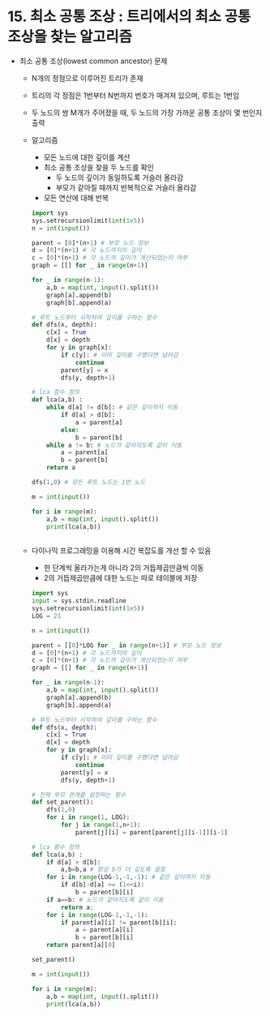 # 15. 최소 공통 조상 : 트리에서의 최소 공통 조상을 찾는 알고리즘

- 최소 공통 조상(lowest common ancestor) 문제
    - N개의 정점으로 이루어진 트리가 존재
    - 트리의 각 정점은 1번부터 N번까지 번호가 매겨져 있으며, 루트는 1번임
    - 두 노드의 쌍 M개가 주어졌을 때, 두 노드의 가장 가까운 공통 조상이 몇 번인지 출력
    - 알고리즘
        - 모든 노드에 대한 깊이를 계산
        - 최소 공통 조상을 찾을 두 노드를 확인
            - 두 노드의 깊이가 동일하도록 거슬러 올라감
            - 부모가 같아질 때까지 반복적으로 거슬러 올라감
        - 모든 연산에 대해 반복
        
        ```python
        import sys
        sys.setrecursionlimit(int(1e5))
        n = int(input())
        
        parent = [0]*(n+1) # 부모 노드 정보
        d = [0]*(n+1) # 각 노드까지의 깊이
        c = [0]*(n+1) # 각 노드의 깊이가 계산되었는지 여부
        graph = [[] for _ in range(n+1)]
        
        for _ in range(n-1):
        	a,b = map(int, input().split())
        	graph[a].append(b)
        	graph[b].append(a)
        
        # 루트 노드부터 시작하여 깊이를 구하는 함수
        def dfs(x, depth):
        	c[x] = True
        	d[x] = depth
        	for y in graph[x]:
        		if c[y]: # 이미 깊이를 구했다면 넘어감
        			continue
        		parent[y] = x
        		dfs(y, depth+1)
        
        # lca 함수 정의
        def lca(a,b) :
        	while d[a] != d[b]: # 같은 깊이까지 이동
        		if d[a] > d[b]:
        			a = parent[a]
        		else:
        			b = parent[b]
        	while a != b: # 노드가 같아지도록 같이 이동
        		a = parent[a]
        		b = parent[b]
        	return a
        
        dfs(1,0) # 모든 루트 노드는 1번 노드
        
        m = int(input())
        
        for i in range(m):
        	a,b = map(int, input().split())
        	print(lca(a,b))
        	
        ```
        
    - 다이나믹 프로그래밍을 이용해 시간 복잡도를 개선 할 수 있음
        - 한 단계씩 올라가는게 아니라 2의 거듭제곱만큼씩 이동
        - 2의 거듭제곱만큼에 대한 노드는 따로 테이블에 저장
        
        ```python
        import sys
        input = sys.stdin.readline
        sys.setrecursionlimit(int(1e5))
        LOG = 21
        
        n = int(input())
        
        parent = [[0]*LOG for _ in range(n+1)] # 부모 노드 정보
        d = [0]*(n+1) # 각 노드까지의 깊이
        c = [0]*(n+1) # 각 노드의 깊이가 계산되었는지 여부
        graph = [[] for _ in range(n+1)]
        
        for _ in range(n-1):
        	a,b = map(int, input().split())
        	graph[a].append(b)
        	graph[b].append(a)
        
        # 루트 노드부터 시작하여 깊이를 구하는 함수
        def dfs(x, depth):
        	c[x] = True
        	d[x] = depth
        	for y in graph[x]:
        		if c[y]: # 이미 깊이를 구했다면 넘어감
        			continue
        		parent[y] = x
        		dfs(y, depth+1)
        
        # 전체 부모 관계를 설정하는 함수
        def set_parent():
        	dfs(1,0)
        	for i in range(1, LOG):
        		for j in range(1,n+1):
        			parent[j][i] = parent[parent[j][i-1]][i-1]
        
        # lca 함수 정의
        def lca(a,b) :
        	if d[a] > d[b]:
        		a,b=b,a # 항상 b가 더 깊도록 설정
        	for i in range(LOG-1,-1,-1): # 같은 깊이까지 이동
        		if d[b]-d[a] >= (1<<i):
        			b = parent[b][i]
        	if a==b: # 노드가 같아지도록 같이 이동
        		return a;
        	for i in range(LOG-1,-1,-1):
        		if parent[a][i] != parent[b][i]:
        			a = parent[a][i]
        			b = parent[b][i]
        	return parent[a][0]
        
        set_parent()
        
        m = int(input())
        
        for i in range(m):
        	a,b = map(int, input().split())
        	print(lca(a,b))
        ```